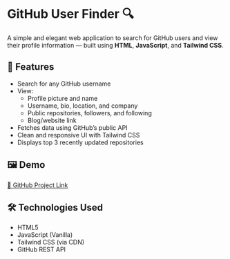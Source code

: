 # GitHub User Finder 🔍
A simple and elegant web application to search for GitHub users and view their profile information — built using **HTML**, **JavaScript**, and **Tailwind CSS**.

## 🚀 Features

- Search for any GitHub username
- View:
  - Profile picture and name
  - Username, bio, location, and company
  - Public repositories, followers, and following
  - Blog/website link
- Fetches data using GitHub’s public API
- Clean and responsive UI with Tailwind CSS
- Displays top 3 recently updated repositories

## 🖼️ Demo
[🔗 GitHub Project Link](https://github.com/sahusanjeet/Find-your-GitHub-Profiles-/tree/main)


## 🛠️ Technologies Used

- HTML5
- JavaScript (Vanilla)
- Tailwind CSS (via CDN)
- GitHub REST API





